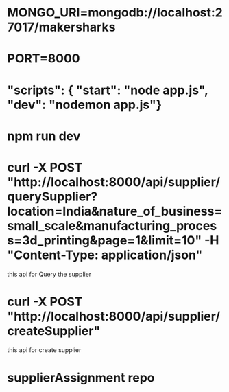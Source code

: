 # MONGO_URI=mongodb://localhost:27017/makersharks

# PORT=8000

# "scripts": { "start": "node app.js", "dev": "nodemon app.js"}

# npm run dev

# curl -X POST "http://localhost:8000/api/supplier/querySupplier?location=India&nature_of_business=small_scale&manufacturing_process=3d_printing&page=1&limit=10" -H "Content-Type: application/json"

this api for Query the supplier

# curl -X POST "http://localhost:8000/api/supplier/createSupplier"

this api for create supplier

# supplierAssignment repo
